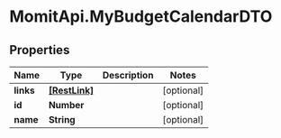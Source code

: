 # MomitApi.MyBudgetCalendarDTO

## Properties
Name | Type | Description | Notes
------------ | ------------- | ------------- | -------------
**links** | [**[RestLink]**](RestLink.md) |  | [optional] 
**id** | **Number** |  | [optional] 
**name** | **String** |  | [optional] 


